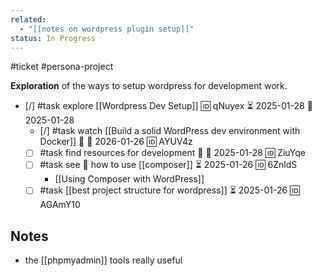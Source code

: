 ```yaml
---
related:
  - "[[notes on wordpress plugin setup]]"
status: In Progress
---
```

#ticket #persona-project 

**Exploration** of the ways to setup wordpress for development work.

- [/] #task explore [[Wordpress Dev Setup]] 🆔 qNuyex ⏳ 2025-01-28 📅 2025-01-28
	- [/] #task watch [[Build a solid WordPress dev environment with Docker]] 🔼 📅 2026-01-26 🆔 AYUV4z
	- [ ] #task find resources for development 🔼 📅 2025-01-28 🆔 ZiuYqe
	- [ ] #task see 👀 how to use [[composer]] ⏳ 2025-01-26 🆔 6ZnldS
		- [[Using Composer with WordPress]]
	- [ ] #task [[best project structure for wordpress]] ⏳ 2025-01-26 🆔 AGAmY10

## Notes
- the [[phpmyadmin]] tools really useful

